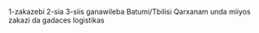 1-zakazebi
2-sia 
3-siis ganawileba Batumi/Tbilisi
Qarxanam unda miiyos zakazi da gadaces logistikas
